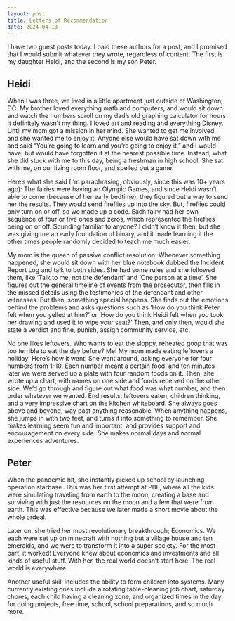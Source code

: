 ```yaml
---
layout: post
title: Letters of Recommendation
date: 2024-04-13
---
```


I have two guest posts today. I paid these authors for a post, and I promised that I would submit whatever they wrote, regardless of content. The first is my daughter Heidi, and the second is my son Peter. 

## Heidi

When I was three, we lived in a little apartment just outside of Washington, DC. My brother loved everything math and computers, and would sit down and watch the numbers scroll on my dad’s old graphing calculator for hours. It definitely wasn’t my thing. I loved art and reading and everything Disney.
Until my mom got a mission in her mind.
She wanted to get me involved, and she wanted me to enjoy it. Anyone else would have sat down with me and said “You’re going to learn and you’re going to enjoy it,” and I would have, but would have forgotten it at the nearest possible time. 
Instead, what she did stuck with me to this day, being a freshman in high school. She sat with me, on our living room floor, and spelled out a game.

Here’s what she said (I’m paraphrasing, obviously, since this was 10+ years ago):
The fairies were having an Olympic Games, and since Heidi wasn’t able to come (because of her early bedtime), they figured out a way to send her the results. They would send fireflies up into the sky. But, fireflies could only turn on or off, so we made up a code. Each fairy had her own sequence of four or five ones and zeros, which represented the fireflies being on or off.
Sounding familiar to anyone? I didn’t know it then, but she was giving me an early foundation of binary, and it made learning it the other times people randomly decided to teach me much easier.

My mom is the queen of passive conflict resolution. Whenever something happened, she would sit down with her blue notebook dubbed the Incident Report Log and talk to both sides. She had some rules and she followed them, like ‘Talk to me, not the defendant’ and ‘One person at a time’. 
She figures out the general timeline of events from the prosecutor, then fills in the missed details using the testimonies of the defendant and other witnesses. 
But then, something special happens. She finds out the emotions behind the problems and asks questions such as ‘How do you think Peter felt when you yelled at him?’ or ‘How do you think Heidi felt when you took her drawing and used it to wipe your seat?’ Then, and only then, would she state a verdict and fine, punish, assign community service, etc.

No one likes leftovers. Who wants to eat the sloppy, reheated goop that was too terrible to eat the day before? Me! My mom made eating leftovers a holiday!
Here’s how it went: She went around, asking everyone for four numbers from 1-10. Each number meant a certain food, and ten minutes later we were served up a plate with four random foods on it. 
Then, she wrote up a chart, with names on one side and foods received on the other side. We’d go through and figure out what food was what number, and then order whatever we wanted.
End results: leftovers eaten, children thinking, and a very impressive chart on the kitchen whiteboard.
She always goes above and beyond, way past anything reasonable. When anything happens, she jumps in with two feet, and turns it into something to remember. She makes learning seem fun and important, and provides support and encouragement on every side. She makes normal days and normal experiences adventures.


## Peter

When the pandemic hit, she instantly picked up school by launching operation starbase. This was her first attempt at PBL, where all the kids were simulating traveling from earth to the moon, creating a base and surviving with just the resources on the moon and a few that were from earth. This was effective because we later made a short movie about the whole ordeal.

Later on, she tried her most revolutionary breakthrough; Economics. We each were set up on minecraft with nothing but a village house and ten emeralds, and we were to transform it into a super society. For the most part, it worked! Everyone knew about economics and investments and all kinds of useful stuff. With her, the real world doesn’t start here. The real world is everywhere.

Another useful skill includes the ability to form children into systems. Many currently existing ones include a rotating table-cleaning job chart, saturday chores, each child having a cleaning zone, and organized times in the day for doing projects, free time, school, school preparations, and so much more.

